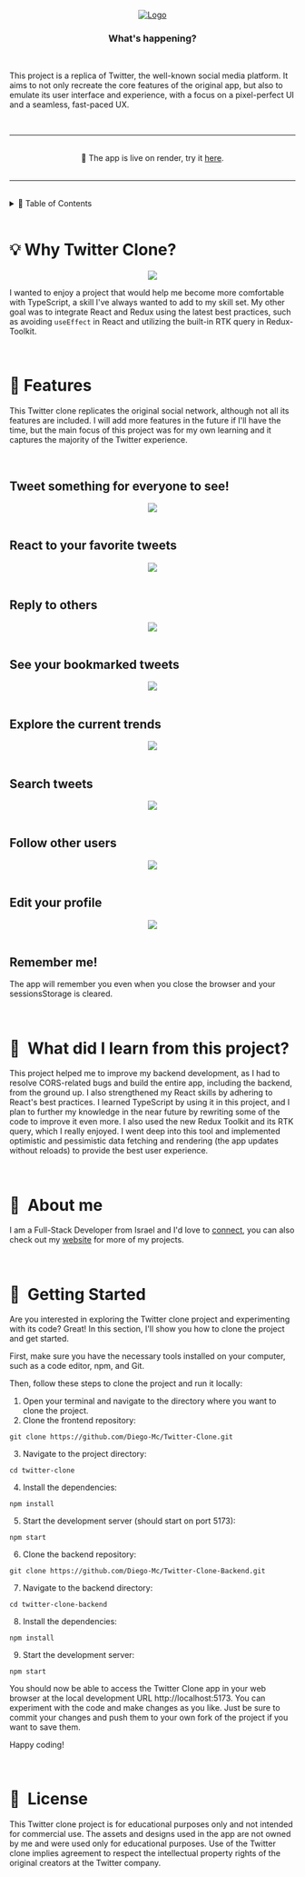 <br />
<div align="center">
  <a href="https://go.diego-mc.com/proj/twitter">
    <img src="https://res.cloudinary.com/wewix/image/upload/v1674828462/readme%20gifs/twitter-clone_ysr1so.png" alt="Logo">
  </a>
  <h3 align="center">What's happening?</h3>
  </br>
  <p align="left">
    This project is a replica of Twitter, the well-known social media platform. It aims to not only recreate the core features of the original app, but also to emulate its user interface and experience, with a focus on a pixel-perfect UI and a seamless, fast-paced UX.
    <br />
  </p>
  <br/>
  <hr>
  <br/>
    🎉 The app is live on render, try it
    <a href="https://go.diego-mc.com/proj/twitter">here</a>.
    </br>
    </br>
    <hr>
</div>

<!-- TABLE OF CONTENTS -->

<br/>
<details>
  <summary>🏁 Table of Contents</summary>

- [💡 Why Twitter Clone?](#-why-twitter-clone)
- [🔧 Features](#-features)
  - [Tweet something for everyone to see!](#tweet-something-for-everyone-to-see)
  - [React to your favorite tweets](#react-to-your-favorite-tweets)
  - [Reply to others](#reply-to-others)
  - [See your bookmarked tweets](#see-your-bookmarked-tweets)
  - [Explore the current trends](#explore-the-current-trends)
  - [Search tweets](#search-tweets)
  - [Follow other users](#follow-other-users)
  - [Edit your profile](#edit-your-profile)
  - [Remember me!](#remember-me)
- [📐  What did I learn from this project?](#-what-did-i-learn-from-this-project)
- [📄  About me](#-about-me)
- [🚀  Getting Started](#-getting-started)
- [📜  License](#-license)

</details>

<br />

# 💡 Why Twitter Clone?

<div align="center">
    <img src="https://res.cloudinary.com/wewix/image/upload/v1675101121/readme%20gifs/twitter-screen_nyrhm6.png">
</div>

I wanted to enjoy a project that would help me become more comfortable with TypeScript, a skill I've always wanted to add to my skill set. My other goal was to integrate React and Redux using the latest best practices, such as avoiding `useEffect` in React and utilizing the built-in RTK query in Redux-Toolkit.

<br/>

# 🔧 Features

This Twitter clone replicates the original social network, although not all its features are included. I will add more features in the future if I'll have the time, but the main focus of this project was for my own learning and it captures the majority of the Twitter experience.

<br/>

## Tweet something for everyone to see!

<div align="center">
    <img src="https://media4.giphy.com/media/OhjvaeBUTrQeh5BiF0/giphy.gif?cid=790b76114f00ed6c1f351f189107b61f2f307a4e563d5ca3&rid=giphy.gif&ct=g">
</div>

<br/>

## React to your favorite tweets

<div align="center">
    <img src="https://media0.giphy.com/media/q0Zt9qrkWBH4Igf1ER/giphy.gif?cid=790b761108a6547e110ebc4501b345a71c32d818aa9aeba7&rid=giphy.gif&ct=g">
</div>

<br/>

## Reply to others

<div align="center">
    <img src="https://media1.giphy.com/media/iqwbwDIh42sN7SUZDe/giphy.gif?cid=790b761157463eaceeea9d5c8a757bae3350aaca3c577638&rid=giphy.gif&ct=g">
</div>

<br/>

## See your bookmarked tweets

<div align="center">
    <img src="https://media0.giphy.com/media/d9L4dDyMEv7rnCZjM0/giphy.gif?cid=790b7611bed21673edccb36e3a066363cdd3a1b9eb3741be&rid=giphy.gif&ct=g">
</div>

<br/>

## Explore the current trends

<div align="center">
    <img src="https://media2.giphy.com/media/VQdIklcqfooUeWkQQb/giphy.gif?cid=790b7611370cb8a687bad3b04854f65521fde901fffffd81&rid=giphy.gif&ct=g">
</div>

<br/>

## Search tweets

<div align="center">
    <img src="https://media0.giphy.com/media/cw1HrjanzDPXNfQQZp/giphy.gif?cid=790b7611f2cd179c12743c1a24dff7216e3074ca71237e7f&rid=giphy.gif&ct=g">
</div>

<br/>

## Follow other users

<div align="center">
    <img src="https://media0.giphy.com/media/r7IdfnHOK77Uh1mcnV/giphy.gif?cid=790b76111cdb76058d3cb9cb4ceee13bfeb646329252dc68&rid=giphy.gif&ct=g">
</div>

<br/>

## Edit your profile

<div align="center">
    <img src="https://media1.giphy.com/media/dFuwl2GLcGi6UHrRw1/giphy.gif?cid=790b76110ae4b1dcfc8502f7186d518615c62b236af21a24&rid=giphy.gif&ct=g">
</div>

<br/>

## Remember me!

The app will remember you even when you close the browser and your sessionsStorage is cleared.

<br/>

# 📐 &nbsp;What did I learn from this project?

This project helped me to improve my backend development, as I had to resolve CORS-related bugs and build the entire app, including the backend, from the ground up.
I also strengthened my React skills by adhering to React's best practices.
I learned TypeScript by using it in this project, and I plan to further my knowledge in the near future by rewriting some of the code to improve it even more.
I also used the new Redux Toolkit and its RTK query, which I really enjoyed. I went deep into this tool and implemented optimistic and pessimistic data fetching and rendering (the app updates without reloads) to provide the best user experience.

<br/>

# 📄 &nbsp;About me

I am a Full-Stack Developer from Israel and I'd love to [connect](www.linkedin.com/diego-mon), you can also check out my [website](www.diego-mc.com) for more of my projects.

<br/>

# 🚀 &nbsp;Getting Started

Are you interested in exploring the Twitter clone project and experimenting with its code? Great! In this section, I'll show you how to clone the project and get started.

First, make sure you have the necessary tools installed on your computer, such as a code editor, npm, and Git.

Then, follow these steps to clone the project and run it locally:

1. Open your terminal and navigate to the directory where you want to clone the project.
2. Clone the frontend repository:

```
git clone https://github.com/Diego-Mc/Twitter-Clone.git
```

3. Navigate to the project directory:

```
cd twitter-clone
```

4. Install the dependencies:

```
npm install
```

5. Start the development server (should start on port 5173):

```
npm start
```

6. Clone the backend repository:

```
git clone https://github.com/Diego-Mc/Twitter-Clone-Backend.git
```

7. Navigate to the backend directory:

```
cd twitter-clone-backend
```

8.  Install the dependencies:

```
npm install
```

9.  Start the development server:

```
npm start
```

You should now be able to access the Twitter Clone app in your web browser at the local development URL http://localhost:5173. You can experiment with the code and make changes as you like. Just be sure to commit your changes and push them to your own fork of the project if you want to save them.

Happy coding!

<br/>

# 📜 &nbsp;License

This Twitter clone project is for educational purposes only and not intended for commercial use. The assets and designs used in the app are not owned by me and were used only for educational purposes. Use of the Twitter clone implies agreement to respect the intellectual property rights of the original creators at the Twitter company.
